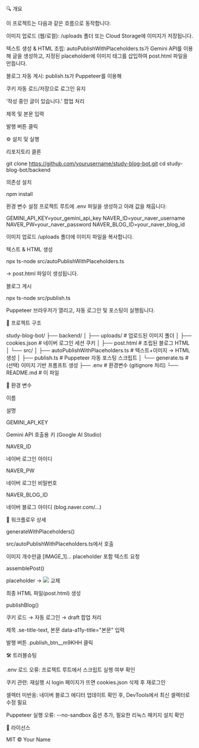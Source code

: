 🔍 개요

이 프로젝트는 다음과 같은 흐름으로 동작합니다:

이미지 업로드 (웹/로컬): /uploads 폴더 또는 Cloud Storage에 이미지가 저장됩니다.

텍스트 생성 & HTML 조립: autoPublishWithPlaceholders.ts가 Gemini API를 이용해 글을 생성하고, 지정된 placeholder에 이미지 태그를 삽입하여 post.html 파일을 만듭니다.

블로그 자동 게시: publish.ts가 Puppeteer를 이용해

쿠키 자동 로드/저장으로 로그인 유지

‘작성 중인 글이 있습니다.’ 팝업 처리

제목 및 본문 입력

발행 버튼 클릭

⚙️ 설치 및 실행

리포지토리 클론

git clone https://github.com/yourusername/study-blog-bot.git
cd study-blog-bot/backend

의존성 설치

npm install

환경 변수 설정
프로젝트 루트에 .env 파일을 생성하고 아래 값을 채웁니다:

GEMINI_API_KEY=your_gemini_api_key
NAVER_ID=your_naver_username
NAVER_PW=your_naver_password
NAVER_BLOG_ID=your_naver_blog_id

이미지 업로드
/uploads 폴더에 이미지 파일을 복사합니다.

텍스트 & HTML 생성

npx ts-node src/autoPublishWithPlaceholders.ts

→ post.html 파일이 생성됩니다.

블로그 게시

npx ts-node src/publish.ts

Puppeteer 브라우저가 열리고, 자동 로그인 및 포스팅이 실행됩니다.

📁 프로젝트 구조

study-blog-bot/
├── backend/
│   ├── uploads/               # 업로드된 이미지 폴더
│   ├── cookies.json           # 네이버 로그인 세션 쿠키
│   ├── post.html              # 조립된 블로그 HTML
│   └── src/
│       ├── autoPublishWithPlaceholders.ts  # 텍스트+이미지 → HTML 생성
│       ├── publish.ts         # Puppeteer 자동 포스팅 스크립트
│       └── generate.ts        # (선택) 이미지 기반 프롬프트 생성
├── .env                       # 환경변수 (gitignore 처리)
└── README.md                  # 이 파일

🔑 환경 변수

이름

설명

GEMINI_API_KEY

Gemini API 호출용 키 (Google AI Studio)

NAVER_ID

네이버 로그인 아이디

NAVER_PW

네이버 로그인 비밀번호

NAVER_BLOG_ID

네이버 블로그 아이디 (blog.naver.com/...)

🚀 워크플로우 상세

generateWithPlaceholders()

src/autoPublishWithPlaceholders.ts에서 호출

이미지 개수만큼 [IMAGE_1]… placeholder 포함 텍스트 요청

assemblePost()

placeholder → <img src="uploads/..."> 교체

최종 HTML 파일(post.html) 생성

publishBlog()

쿠키 로드 → 자동 로그인 → draft 팝업 처리

제목 .se-title-text, 본문 data-a11y-title="본문" 입력

발행 버튼 .publish_btn__m9KHH 클릭

🛠️ 트러블슈팅

.env 로드 오류: 프로젝트 루트에서 스크립트 실행 여부 확인

쿠키 관련: 재실행 시 login 페이지가 뜨면 cookies.json 삭제 후 재로그인

셀렉터 미반응: 네이버 블로그 에디터 업데이트 확인 후, DevTools에서 최신 셀렉터로 수정 필요

Puppeteer 실행 오류: --no-sandbox 옵션 추가, 필요한 리눅스 패키지 설치 확인

📄 라이선스

MIT © Your Name

